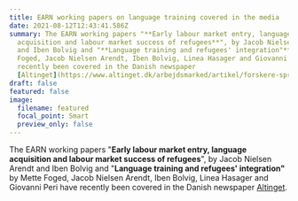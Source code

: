 ```yaml
---
title: EARN working papers on language training covered in the media
date: 2021-08-12T12:43:41.586Z
summary: The EARN working papers "**Early labour market entry, language
  acquisition and labour market success of refugees**", by Jacob Nielsen Arendt
  and Iben Bolvig and "**Language training and refugees' integration"** by Mette
  Foged, Jacob Nielsen Arendt, Iben Bolvig, Linea Hasager and Giovanni Peri have
  recently been covered in the Danish newspaper
  [Altinget](https://www.altinget.dk/arbejdsmarked/artikel/forskere-sprog-og-uddannelse-er-vejen-frem-hvis-flere-indvandrere-skal-i-job).
draft: false
featured: false
image:
  filename: featured
  focal_point: Smart
  preview_only: false
---
```

The EARN working papers "**Early labour market entry, language acquisition and labour market success of refugees**", by Jacob Nielsen Arendt and Iben Bolvig and "**Language training and refugees' integration"** by Mette Foged, Jacob Nielsen Arendt, Iben Bolvig, Linea Hasager and Giovanni Peri have recently been covered in the Danish newspaper [Altinget](https://www.altinget.dk/arbejdsmarked/artikel/forskere-sprog-og-uddannelse-er-vejen-frem-hvis-flere-indvandrere-skal-i-job).